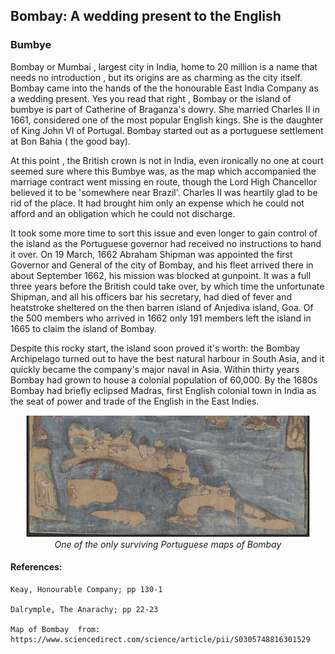 
## Bombay: A wedding present to the English
<p align="center"><strong><h3>Bumbye</h3></strong></p>

Bombay or Mumbai , largest city in India, home to 20 million is a name that needs no introduction , but its origins are as charming as the city itself. Bombay came into the hands of the the honourable East India Company as a wedding present. Yes you read that right , Bombay or  the island of bumbye is part of Catherine of Braganza's dowry. She married Charles II  in 1661, considered one of the most popular English kings. She is the daughter of King John VI of Portugal. Bombay started out as a portuguese settlement at Bon Bahia ( the good bay). 

At this point , the British crown is not in India, even ironically no one at court seemed sure where this Bumbye was, as the map which accompanied the marriage contract went missing en route, though the Lord High Chancellor believed it to be 'somewhere near Brazil'. Charles II was heartily glad to be rid of the place. It had brought him only an expense which he could not afford and an obligation which he could not discharge. 

It took some more time to sort this issue and even longer to gain control of the island as the Portuguese governor had received no instructions to hand it over. On 19 March, 1662 Abraham Shipman was appointed the first Governor and General of the city of Bombay, and his fleet arrived there in about September 1662, his mission was blocked at gunpoint. It was a full three years before the British could take over, by which time the unfortunate Shipman, and all his officers bar his secretary, had died of fever and heatstroke sheltered on the then barren island of Anjediva island, Goa. Of the 500 members who arrived in 1662 only 191 members left the island in 1665 to claim the island of Bombay.

Despite this rocky start, the island soon proved it's worth: the Bombay Archipelago turned out to have the best natural harbour in South Asia, and it quickly became the company's major naval in Asia. Within thirty years Bombay had grown to house a colonial population of 60,000. By the 1680s Bombay had briefly eclipsed Madras, first English colonial town in India as the seat of power and trade of the English in the East Indies.

<p align="center">
  <img src="/assets/images/bombay_map.jpg" alt="Map of Bombay from 1670">
  <br>
  <em>One of the only surviving Portuguese maps of Bombay</em>
</p>

#### References:

    Keay, Honourable Company; pp 130-1

    Dalrymple, The Anarachy; pp 22-23

    Map of Bombay  from: https://www.sciencedirect.com/science/article/pii/S0305748816301529

